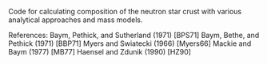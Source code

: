 Code for calculating composition of the neutron star crust with various analytical approaches and mass models.

References:
Baym, Pethick, and Sutherland (1971) [BPS71]
Baym, Bethe, and Pethick (1971) [BBP71]
Myers and Swiatecki (1966) [Myers66]
Mackie and Baym (1977) [MB77]
Haensel and Zdunik (1990) [HZ90]